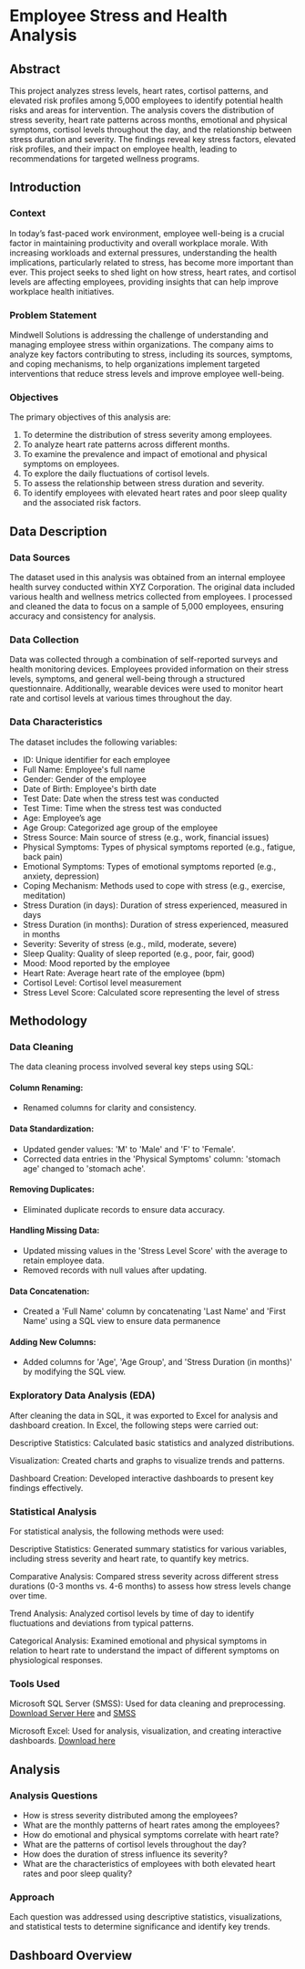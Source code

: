 # Employee Stress and Health Analysis

## Abstract

This project analyzes stress levels, heart rates, cortisol patterns, and elevated risk profiles among 5,000 employees to identify potential health risks and areas for intervention. The analysis covers the distribution of stress severity, heart rate patterns across months, emotional and physical symptoms, cortisol levels throughout the day, and the relationship between stress duration and severity. The findings reveal key stress factors, elevated risk profiles, and their impact on employee health, leading to recommendations for targeted wellness programs.

## Introduction
### Context

In today’s fast-paced work environment, employee well-being is a crucial factor in maintaining productivity and overall workplace morale. With increasing workloads and external pressures, understanding the health implications, particularly related to stress, has become more important than ever. This project seeks to shed light on how stress, heart rates, and cortisol levels are affecting employees, providing insights that can help improve workplace health initiatives.

### Problem Statement

Mindwell Solutions is addressing the challenge of understanding and managing employee stress within organizations. The company aims to analyze key factors contributing to stress, including its sources, symptoms, and coping mechanisms, to help organizations implement targeted interventions that reduce stress levels and improve employee well-being.

### Objectives

The primary objectives of this analysis are:
1. To determine the distribution of stress severity among employees.
2. To analyze heart rate patterns across different months.
3. To examine the prevalence and impact of emotional and physical symptoms on employees.
4. To explore the daily fluctuations of cortisol levels.
5. To assess the relationship between stress duration and severity.
6. To identify employees with elevated heart rates and poor sleep quality and the associated risk factors.

## Data Description
### Data Sources

The dataset used in this analysis was obtained from an internal employee health survey conducted within XYZ Corporation. The original data included various health and wellness metrics collected from employees. I processed and cleaned the data to focus on a sample of 5,000 employees, ensuring accuracy and consistency for analysis.

### Data Collection

Data was collected through a combination of self-reported surveys and health monitoring devices. Employees provided information on their stress levels, symptoms, and general well-being through a structured questionnaire. Additionally, wearable devices were used to monitor heart rate and cortisol levels at various times throughout the day.

### Data Characteristics

The dataset includes the following variables:
- ID: Unique identifier for each employee
- Full Name: Employee's full name
- Gender: Gender of the employee
- Date of Birth: Employee's birth date
- Test Date: Date when the stress test was conducted
- Test Time: Time when the stress test was conducted
- Age: Employee’s age
- Age Group: Categorized age group of the employee
- Stress Source: Main source of stress (e.g., work, financial issues)
- Physical Symptoms: Types of physical symptoms reported (e.g., fatigue, back pain)
- Emotional Symptoms: Types of emotional symptoms reported (e.g., anxiety, depression)
- Coping Mechanism: Methods used to cope with stress (e.g., exercise, meditation)
- Stress Duration (in days): Duration of stress experienced, measured in days
- Stress Duration (in months): Duration of stress experienced, measured in months
- Severity: Severity of stress (e.g., mild, moderate, severe)
- Sleep Quality: Quality of sleep reported (e.g., poor, fair, good)
- Mood: Mood reported by the employee
- Heart Rate: Average heart rate of the employee (bpm)
- Cortisol Level: Cortisol level measurement
- Stress Level Score: Calculated score representing the level of stress

## Methodology
### Data Cleaning

The data cleaning process involved several key steps using SQL:

#### Column Renaming:
- Renamed columns for clarity and consistency.

#### Data Standardization:
- Updated gender values: 'M' to 'Male' and 'F' to 'Female'.
- Corrected data entries in the 'Physical Symptoms' column: 'stomach age' changed to 'stomach ache'.

#### Removing Duplicates:
- Eliminated duplicate records to ensure data accuracy.

#### Handling Missing Data:
- Updated missing values in the 'Stress Level Score' with the average to retain employee data.
- Removed records with null values after updating.

#### Data Concatenation:
- Created a 'Full Name' column by concatenating 'Last Name' and 'First Name' using a SQL view to ensure data permanence

#### Adding New Columns:
- Added columns for 'Age', 'Age Group', and 'Stress Duration (in months)' by modifying the SQL view. 

### Exploratory Data Analysis (EDA)

After cleaning the data in SQL, it was exported to Excel for analysis and dashboard creation. In Excel, the following steps were carried out:

Descriptive Statistics: Calculated basic statistics and analyzed distributions.

Visualization: Created charts and graphs to visualize trends and patterns.

Dashboard Creation: Developed interactive dashboards to present key findings effectively.

### Statistical Analysis

For statistical analysis, the following methods were used:

Descriptive Statistics: Generated summary statistics for various variables, including stress severity and heart rate, to quantify key metrics.

Comparative Analysis: Compared stress severity across different stress durations (0-3 months vs. 4-6 months) to assess how stress levels change over time.

Trend Analysis: Analyzed cortisol levels by time of day to identify fluctuations and deviations from typical patterns.

Categorical Analysis: Examined emotional and physical symptoms in relation to heart rate to understand the impact of different symptoms on physiological responses.

### Tools Used

Microsoft SQL Server (SMSS): Used for data cleaning and preprocessing. [Download Server Here](https://www.microsoft.com/en-us/sql-server/sql-server-downloads) and [SMSS](https://learn.microsoft.com/en-us/sql/ssms/download-sql-server-management-studio-ssms?view=sql-server-ver16&redirectedfrom=MSDN)

Microsoft Excel: Used for analysis, visualization, and creating interactive dashboards. [Download here](https://www.microsoft.com/en-us/microsoft-365/excel)

## Analysis
### Analysis Questions

- How is stress severity distributed among the employees?
- What are the monthly patterns of heart rates among the employees?
- How do emotional and physical symptoms correlate with heart rate?
- What are the patterns of cortisol levels throughout the day?
- How does the duration of stress influence its severity?
- What are the characteristics of employees with both elevated heart rates and poor sleep quality?

### Approach
Each question was addressed using descriptive statistics, visualizations, and statistical tests to determine significance and identify key trends.

## Dashboard Overview






